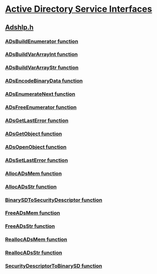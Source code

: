 # [Active Directory Service Interfaces](../_adsi/index.md)
## [Adshlp.h](index.md)
### [ADsBuildEnumerator function](../adshlp/nf-adshlp-adsbuildenumerator.md)
### [ADsBuildVarArrayInt function](../adshlp/nf-adshlp-adsbuildvararrayint.md)
### [ADsBuildVarArrayStr function](../adshlp/nf-adshlp-adsbuildvararraystr.md)
### [ADsEncodeBinaryData function](../adshlp/nf-adshlp-adsencodebinarydata.md)
### [ADsEnumerateNext function](../adshlp/nf-adshlp-adsenumeratenext.md)
### [ADsFreeEnumerator function](../adshlp/nf-adshlp-adsfreeenumerator.md)
### [ADsGetLastError function](../adshlp/nf-adshlp-adsgetlasterror.md)
### [ADsGetObject function](../adshlp/nf-adshlp-adsgetobject.md)
### [ADsOpenObject function](../adshlp/nf-adshlp-adsopenobject.md)
### [ADsSetLastError function](../adshlp/nf-adshlp-adssetlasterror.md)
### [AllocADsMem function](../adshlp/nf-adshlp-allocadsmem.md)
### [AllocADsStr function](../adshlp/nf-adshlp-allocadsstr.md)
### [BinarySDToSecurityDescriptor function](../adshlp/nf-adshlp-binarysdtosecuritydescriptor.md)
### [FreeADsMem function](../adshlp/nf-adshlp-freeadsmem.md)
### [FreeADsStr function](../adshlp/nf-adshlp-freeadsstr.md)
### [ReallocADsMem function](../adshlp/nf-adshlp-reallocadsmem.md)
### [ReallocADsStr function](../adshlp/nf-adshlp-reallocadsstr.md)
### [SecurityDescriptorToBinarySD function](../adshlp/nf-adshlp-securitydescriptortobinarysd.md)
